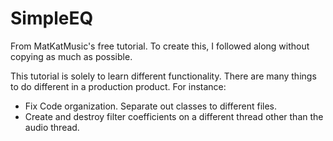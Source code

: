 # SimpleEQ

From MatKatMusic's free tutorial. To create this, I followed along without copying as much as possible. 

This tutorial is solely to learn different functionality. There are many things to do different in a production product. For instance:
- Fix Code organization. Separate out classes to different files. 
- Create and destroy filter coefficients on a different thread other than the audio thread. 

